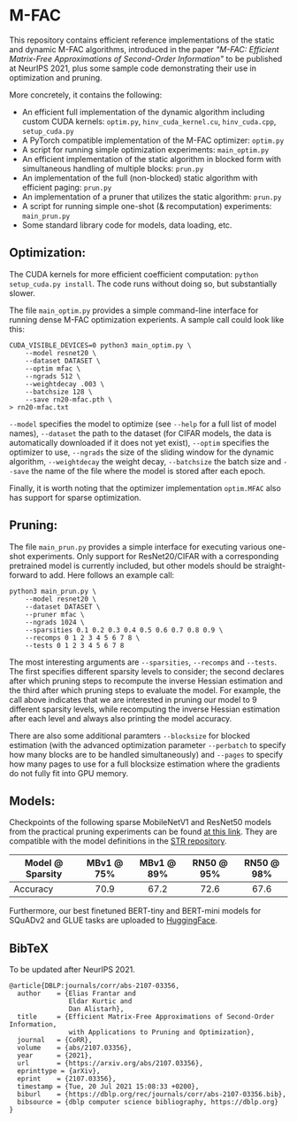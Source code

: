 # M-FAC

This repository contains efficient reference implementations of the static and
dynamic M-FAC algorithms, introduced in the paper *"M-FAC: Efficient Matrix-Free 
Approximations of Second-Order Information"* to be published at NeurIPS 2021, plus 
some sample code demonstrating their use in optimization and pruning. 

More concretely, it contains the following:

- An efficient full implementation of the dynamic algorithm including custom
  CUDA kernels: `optim.py`, `hinv_cuda_kernel.cu`, `hinv_cuda.cpp`,
`setup_cuda.py`
- A PyTorch compatible implementation of the M-FAC optimizer: `optim.py`
- A script for running simple optimization experiments: `main_optim.py`
- An efficient implementation of the static algorithm in blocked form with
  simultaneous handling of multiple blocks: `prun.py`
- An implementation of the full (non-blocked) static algorithm with efficient
  paging: `prun.py` 
- An implementation of a pruner that utilizes the static algorithm: `prun.py`
- A script for running simple one-shot (& recomputation) experiments: `main_prun.py`
- Some standard library code for models, data loading, etc.

## Optimization:

The CUDA kernels for more efficient coefficient computation: `python
setup_cuda.py install`. The code runs without doing so, but substantially
slower.

The file `main_optim.py` provides a simple command-line interface for running
dense M-FAC optimization experients. A sample call could look like this:

```
CUDA_VISIBLE_DEVICES=0 python3 main_optim.py \
    --model resnet20 \
    --dataset DATASET \
    --optim mfac \
    --ngrads 512 \
    --weightdecay .003 \
    --batchsize 128 \
    --save rn20-mfac.pth \
> rn20-mfac.txt
```

`--model` specifies the model to optimize (see `--help` for a full list of
model names), `--dataset` the path to the dataset (for CIFAR models, the data
is automatically downloaded if it does not yet exist), `--optim` specifies the
optimizer to use, `--ngrads` the size of the sliding window for the dynamic
algorithm, `--weightdecay` the weight decay, `--batchsize` the batch size and
`--save` the name of the file where the model is stored after each epoch.

Finally, it is worth noting that the optimizer implementation `optim.MFAC` also
has support for sparse optimization.

## Pruning:

The file `main_prun.py` provides a simple interface for executing various
one-shot experiments.  Only support for ResNet20/CIFAR with a corresponding
pretrained model is currently included, but other models should be
straight-forward to add. Here follows an example call: 

```
python3 main_prun.py \
    --model resnet20 \
    --dataset DATASET \
    --pruner mfac \
    --ngrads 1024 \
    --sparsities 0.1 0.2 0.3 0.4 0.5 0.6 0.7 0.8 0.9 \
    --recomps 0 1 2 3 4 5 6 7 8 \
    --tests 0 1 2 3 4 5 6 7 8
```

The most interesting arguments are `--sparsities`, `--recomps` and `--tests`.
The first specifies different sparsity levels to consider; the second declares
after which pruning steps to recompute the inverse Hessian estimation and the
third after which pruning steps to evaluate the model. For example, the call
above indicates that we are interested in pruning our model to 9 different
sparsity levels, while recomputing the inverse Hessian estimation after each
level and always also printing the model accuracy.

There are also some additional paramters `--blocksize` for blocked estimation
(with the advanced optimization parameter `--perbatch` to specify how many
blocks are to be handled simultaneously) and `--pages` to specify how many
pages to use for a full blocksize estimation where the gradients do not fully
fit into GPU memory.

## Models:

Checkpoints of the following sparse MobileNetV1 and ResNet50 models from the 
practical pruning experiments can be found 
[at this link](https://seafile.ist.ac.at/d/5d06074221604d90909b/). They are 
compatible with the model definitions in the 
[STR repository](https://github.com/RAIVNLab/STR).

| Model @ Sparsity | MBv1 @ 75% | MBv1 @ 89% | RN50 @ 95% | RN50 @ 98% |
| ---------------- | :--------: | :--------: | :--------: | :--------: |
| Accuracy         | 70.9       | 67.2       | 72.6       | 67.6       |

 Furthermore, our best finetuned BERT-tiny and BERT-mini models for SQuADv2 and 
 GLUE tasks are uploaded to [HuggingFace](https://huggingface.co/M-FAC).

## BibTeX

To be updated after NeurIPS 2021.

```
@article{DBLP:journals/corr/abs-2107-03356,
  author    = {Elias Frantar and
               Eldar Kurtic and
               Dan Alistarh},
  title     = {Efficient Matrix-Free Approximations of Second-Order Information,
               with Applications to Pruning and Optimization},
  journal   = {CoRR},
  volume    = {abs/2107.03356},
  year      = {2021},
  url       = {https://arxiv.org/abs/2107.03356},
  eprinttype = {arXiv},
  eprint    = {2107.03356},
  timestamp = {Tue, 20 Jul 2021 15:08:33 +0200},
  biburl    = {https://dblp.org/rec/journals/corr/abs-2107-03356.bib},
  bibsource = {dblp computer science bibliography, https://dblp.org}
}
```
